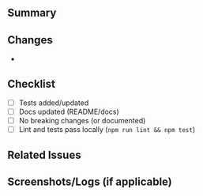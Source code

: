 ## Summary

## Changes

-

## Checklist

- [ ] Tests added/updated
- [ ] Docs updated (README/docs)
- [ ] No breaking changes (or documented)
- [ ] Lint and tests pass locally (`npm run lint && npm test`)

## Related Issues

## Screenshots/Logs (if applicable)
